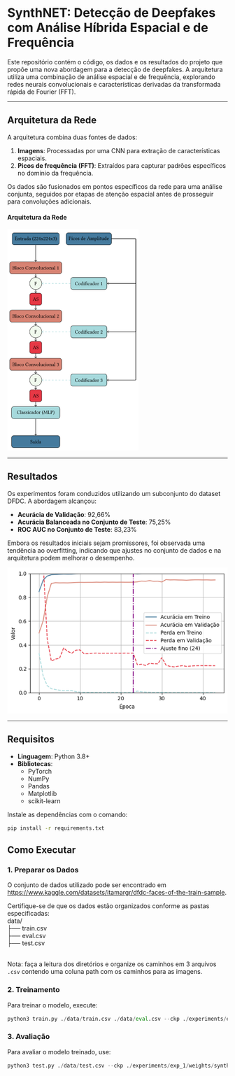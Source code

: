 # SynthNET: Detecção de Deepfakes com Análise Híbrida Espacial e de Frequência

Este repositório contém o código, os dados e os resultados do projeto que propõe uma nova abordagem para a detecção de deepfakes. A arquitetura utiliza uma combinação de análise espacial e de frequência, explorando redes neurais convolucionais e características derivadas da transformada rápida de Fourier (FFT).

---

## Arquitetura da Rede

A arquitetura combina duas fontes de dados:
1. **Imagens**: Processadas por uma CNN para extração de características espaciais.
2. **Picos de frequência (FFT)**: Extraídos para capturar padrões específicos no domínio da frequência.

Os dados são fusionados em pontos específicos da rede para uma análise conjunta, seguidos por etapas de atenção espacial antes de prosseguir para convoluções adicionais.

<h4>Arquitetura da Rede</h4>
<img src="./assets/img/network_architecture.png" alt="Arquitetura da Rede" width="300">

---

## Resultados

Os experimentos foram conduzidos utilizando um subconjunto do dataset DFDC. A abordagem alcançou:
- **Acurácia de Validação**: 92,66%
- **Acurácia Balanceada no Conjunto de Teste**: 75,25%
- **ROC AUC no Conjunto de Teste**: 83,23%

Embora os resultados iniciais sejam promissores, foi observada uma tendência ao overfitting, indicando que ajustes no conjunto de dados e na arquitetura podem melhorar o desempenho.

![Resultados](./assets/img/synthnet_dfdc_result.png)

---

## Requisitos

- **Linguagem**: Python 3.8+
- **Bibliotecas**:
  - PyTorch
  - NumPy
  - Pandas
  - Matplotlib
  - scikit-learn

Instale as dependências com o comando:

```bash
pip install -r requirements.txt
```
## Como Executar
### 1. Preparar os Dados

O conjunto de dados utilizado pode ser encontrado em https://www.kaggle.com/datasets/itamargr/dfdc-faces-of-the-train-sample.

Certifique-se de que os dados estão organizados conforme as pastas especificadas: 
<br>
data/<br>
    ├── train.csv<br>
    ├── eval.csv<br>
    ├── test.csv<br>
<br>

Nota: faça a leitura dos diretórios e organize os caminhos em 3 arquivos `.csv` contendo uma coluna path com os caminhos para as imagens.

### 2. Treinamento

Para treinar o modelo, execute:

```python
python3 train.py ./data/train.csv ./data/eval.csv --ckp ./experiments/exp_1/weights/synthnet-best.pth --b_size 64 --img_dim 224 --epochs 2 --out exp_2
```
### 3. Avaliação

Para avaliar o modelo treinado, use:
```python
python3 test.py ./data/test.csv --ckp ./experiments/exp_1/weights/synthnet-best.pth --b_size 128 --img_dim 224 --out exp_1
```
